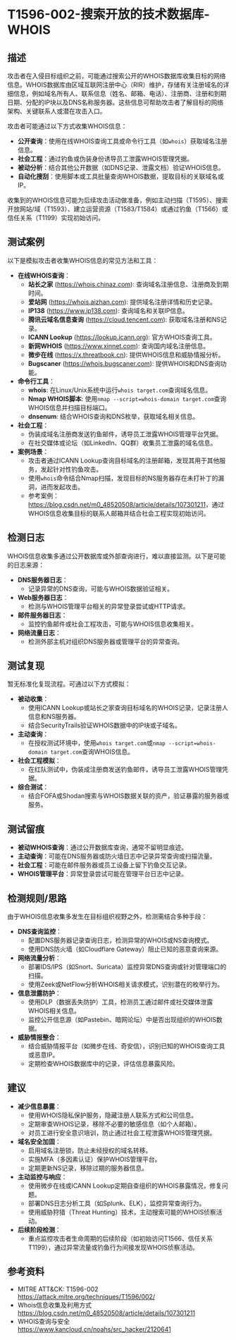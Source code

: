 # T1596-002-搜索开放的技术数据库-WHOIS

## 描述
攻击者在入侵目标组织之前，可能通过搜索公开的WHOIS数据库收集目标的网络信息。WHOIS数据库由区域互联网注册中心（RIR）维护，存储有关注册域名的详细信息，例如域名所有人、联系信息（姓名、邮箱、电话）、注册商、注册和到期日期、分配的IP块以及DNS名称服务器。这些信息可帮助攻击者了解目标的网络架构、关键联系人或潜在攻击入口。

攻击者可能通过以下方式收集WHOIS信息：
- **公开查询**：使用在线WHOIS查询工具或命令行工具（如`whois`）获取域名注册信息。
- **社会工程**：通过钓鱼或伪装身份诱导员工泄露WHOIS管理凭据。
- **被动分析**：结合其他公开数据（如DNS记录、泄露文档）验证WHOIS信息。
- **自动化搜刮**：使用脚本或工具批量查询WHOIS数据，提取目标的关联域名或IP。

收集到的WHOIS信息可能为后续攻击活动做准备，例如主动扫描（T1595）、搜索开放网站/域（T1593）、建立运营资源（T1583/T1584）或通过钓鱼（T1566）或信任关系（T1199）实现初始访问。

## 测试案例
以下是模拟攻击者收集WHOIS信息的常见方法和工具：
- **在线WHOIS查询**：
  - **站长之家** (<https://whois.chinaz.com>): 查询域名注册信息、注册商及到期时间。
  - **爱站网** (<https://whois.aizhan.com>): 提供域名注册详情和历史记录。
  - **IP138** (<https://www.ip138.com>): 查询域名和关联IP信息。
  - **腾讯云域名信息查询** (<https://cloud.tencent.com>): 获取域名注册和NS记录。
  - **ICANN Lookup** (<https://lookup.icann.org>): 官方WHOIS查询工具。
  - **新网WHOIS** (<https://www.xinnet.com>): 查询国内域名注册信息。
  - **微步在线** (<https://x.threatbook.cn>): 提供WHOIS信息和威胁情报分析。
  - **Bugscaner** (<https://whois.bugscaner.com>): 提供WHOIS和DNS查询功能。
- **命令行工具**：
  - **whois**: 在Linux/Unix系统中运行`whois target.com`查询域名信息。
  - **Nmap WHOIS脚本**: 使用`nmap --script=whois-domain target.com`查询WHOIS信息并扫描目标端口。
  - **dnsenum**: 结合WHOIS查询和DNS枚举，获取域名相关信息。
- **社会工程**：
  - 伪装成域名注册商发送钓鱼邮件，诱导员工泄露WHOIS管理平台凭据。
  - 在社交媒体或论坛（如LinkedIn、QQ群）收集员工泄露的域名信息。
- **案例场景**：
  - 攻击者通过ICANN Lookup查询目标域名的注册邮箱，发现其用于其他服务，发起针对性钓鱼攻击。
  - 使用`whois`命令结合Nmap扫描，发现目标的NS服务器存在未打补丁的漏洞，进而发起攻击。
  - 参考案例：<https://blog.csdn.net/m0_48520508/article/details/107301211>，通过WHOIS信息收集目标的联系人邮箱并结合社会工程实现初始访问。

## 检测日志
WHOIS信息收集多通过公开数据库或外部查询进行，难以直接监测。以下是可能的日志来源：
- **DNS服务器日志**：
  - 记录异常的DNS查询，可能与WHOIS数据验证相关。
- **Web服务器日志**：
  - 检测与WHOIS管理平台相关的异常登录尝试或HTTP请求。
- **邮件服务器日志**：
  - 监控钓鱼邮件或社会工程攻击，可能与WHOIS信息收集相关。
- **网络流量日志**：
  - 检测外部主机对组织DNS服务器或管理平台的异常查询。

## 测试复现
暂无标准化复现流程。可通过以下方式模拟：
- **被动收集**：
  - 使用ICANN Lookup或站长之家查询目标域名的WHOIS记录，记录注册人信息和NS服务器。
  - 结合SecurityTrails验证WHOIS数据中的IP块或子域名。
- **主动查询**：
  - 在授权测试环境中，使用`whois target.com`或`nmap --script=whois-domain target.com`查询WHOIS信息。
- **社会工程模拟**：
  - 在红队测试中，伪装成注册商发送钓鱼邮件，诱导员工泄露WHOIS管理凭据。
- **综合测试**：
  - 结合FOFA或Shodan搜索与WHOIS数据关联的资产，验证暴露的服务器或服务。

## 测试留痕
- **被动WHOIS查询**：通过公开数据库查询，通常不留明显痕迹。
- **主动查询**：可能在DNS服务器或防火墙日志中记录异常查询或扫描流量。
- **社会工程**：可能在邮件服务器或员工设备上留下钓鱼交互记录。
- **WHOIS管理平台**：异常登录尝试可能在管理平台日志中记录。

## 检测规则/思路
由于WHOIS信息收集多发生在目标组织视野之外，检测需结合多种手段：
- **DNS查询监控**：
  - 配置DNS服务器记录查询日志，检测异常的WHOIS或NS查询模式。
  - 使用DNS防火墙（如Cloudflare Gateway）阻止已知的恶意查询来源。
- **网络流量分析**：
  - 部署IDS/IPS（如Snort、Suricata）监控异常DNS查询或针对管理端口的扫描。
  - 使用Zeek或NetFlow分析WHOIS相关请求模式，识别潜在的枚举行为。
- **信息泄露防护**：
  - 使用DLP（数据丢失防护）工具，检测员工通过邮件或社交媒体泄露WHOIS相关信息。
  - 监控公开信息源（如Pastebin、暗网论坛）中是否出现组织的WHOIS数据。
- **威胁情报整合**：
  - 结合威胁情报平台（如微步在线、奇安信），识别已知的WHOIS查询工具或恶意IP。
  - 定期检查WHOIS数据库中的记录，评估信息暴露风险。

## 建议
- **减少信息暴露**：
  - 使用WHOIS隐私保护服务，隐藏注册人联系方式和公司信息。
  - 定期审查WHOIS记录，移除不必要的敏感信息（如个人邮箱）。
  - 对员工进行安全意识培训，防止通过社会工程泄露WHOIS管理凭据。
- **域名安全加固**：
  - 启用域名注册锁，防止未经授权的域名转移。
  - 实施MFA（多因素认证）保护WHOIS管理平台。
  - 定期更新NS记录，移除过期的服务器信息。
- **主动监控与响应**：
  - 使用微步在线或ICANN Lookup定期自查组织的WHOIS暴露情况，修复问题。
  - 部署DNS日志分析工具（如Splunk、ELK），监控异常查询行为。
  - 使用威胁狩猎（Threat Hunting）技术，主动搜索可能的WHOIS侦察活动。
- **后续阶段检测**：
  - 重点监控攻击者生命周期的后续阶段（如初始访问T1566、信任关系T1199），通过异常流量或钓鱼行为间接发现WHOIS侦察活动。

## 参考资料
- MITRE ATT&CK: T1596-002  
  <https://attack.mitre.org/techniques/T1596/002/>
- Whois信息收集及利用方式  
  <https://blog.csdn.net/m0_48520508/article/details/107301211>
- WHOIS查询与安全  
  <https://www.kancloud.cn/noahs/src_hacker/2120641>